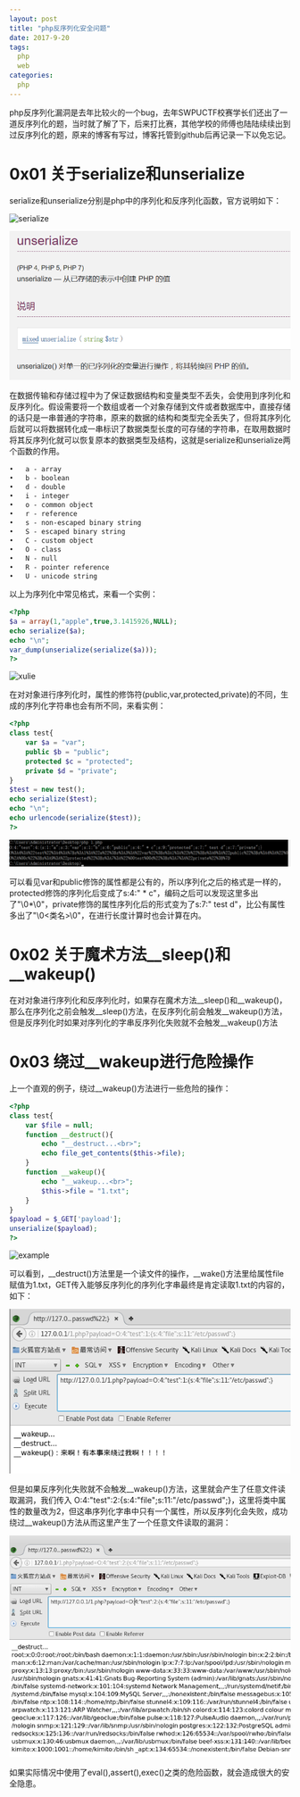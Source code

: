 ```yaml
---
layout: post
title: "php反序列化安全问题"
date: 2017-9-20
tags:
  php
  web
categories:
  php
---
```

php反序列化漏洞是去年比较火的一个bug，去年SWPUCTF校赛学长们还出了一道反序列化的题，当时就了解了下，后来打比赛，其他学校的师傅也陆陆续续出到过反序列化的题，原来的博客有写过，博客托管到github后再记录一下以免忘记。
# 0x01 关于serialize和unserialize
serialize和unserialize分别是php中的序列化和反序列化函数，官方说明如下：

![serialize](https://c1h3ng.github.io/assets/images/serialize.png)

![unserialize](https://raw.githubusercontent.com/c1h3ng/c1h3ng.github.io/master/assets/images/unserialize.png)

在数据传输和存储过程中为了保证数据结构和变量类型不丢失，会使用到序列化和反序列化。假设需要将一个数组或者一个对象存储到文件或者数据库中，直接存储的话只是一串普通的字符串，原来的数据的结构和类型完全丢失了，但将其序列化后就可以将数据转化成一串标识了数据类型长度的可存储的字符串，在取用数据时将其反序列化就可以恢复原本的数据类型及结构，这就是serialize和unserialize两个函数的作用。
```
•	a - array
•	b - boolean
•	d - double
•	i - integer
•	o - common object
•	r - reference
•	s - non-escaped binary string
•	S - escaped binary string
•	C - custom object
•	O - class
•	N - null
•	R - pointer reference
•	U - unicode string
```
以上为序列化中常见格式，来看一个实例：
```php
<?php
$a = array(1,"apple",true,3.1415926,NULL);
echo serialize($a);
echo "\n";
var_dump(unserialize(serialize($a)));
?>
```
![xulie](https://c1h3ng.github.io/assets/images/xulie.png)

在对对象进行序列化时，属性的修饰符(public,var,protected,private)的不同，生成的序列化字符串也会有所不同，来看实例：
```php
<?php
class test{
	var $a = "var";
	public $b = "public";
	protected $c = "protected";
	private $d = "private";
}
$test = new test();
echo serialize($test);
echo "\n";
echo urlencode(serialize($test));
?>
```
![fanxulie](https://raw.githubusercontent.com/c1h3ng/c1h3ng.github.io/master/assets/images/fanxulie.png)

可以看见var和public修饰的属性都是公有的，所以序列化之后的格式是一样的，protected修饰的序列化后变成了s:4:" * c"，编码之后可以发现这里多出了"\0*\0"，private修饰的属性序列化后的形式变为了s:7:" test d"，比公有属性多出了"\0<类名>\0"，在进行长度计算时也会计算在内。
# 0x02 关于魔术方法\__sleep()和__wakeup()
在对对象进行序列化和反序列化时，如果存在魔术方法\__sleep()和\__wakeup()，那么在序列化之前会触发\__sleep()方法，在反序列化前会触发\__wakeup()方法，但是反序列化时如果对序列化的字串反序列化失败就不会触发\__wakeup()方法
# 0x03 绕过__wakeup进行危险操作
上一个直观的例子，绕过\__wakeup()方法进行一些危险的操作：
```php
<?php
class test{
	var $file = null;
	function __destruct(){
		echo "__destruct...<br>";
		echo file_get_contents($this->file);
	}
	function __wakeup(){
		echo "__wakeup...<br>";
		$this->file = "1.txt";
	}
}
$payload = $_GET['payload'];
unserialize($payload);
?>
```
![example](https://c1h3ng.github.io/assets/images/example.png)

可以看到，\__destruct()方法里是一个读文件的操作，__wake()方法里给属性file赋值为1.txt，GET传入能够反序列化的序列化字串最终是肯定读取1.txt的内容的，如下：

![eg](https://github.com/c1h3ng/c1h3ng.github.io/blob/master/assets/images/eg.png?raw=true)

但是如果反序列化失败就不会触发\__wakeup()方法，这里就会产生了任意文件读取漏洞，我们传入 O:4:"test":2:{s:4:"file";s:11:"/etc/passwd";}，这里将类中属性的数量改为2，但这串序列化字串中只有一个属性，所以反序列化会失败，成功绕过\__wakeup()方法从而这里产生了一个任意文件读取的漏洞：

![vul](https://github.com/c1h3ng/c1h3ng.github.io/blob/master/assets/images/vul.png?raw=true)

如果实际情况中使用了eval(),assert(),exec()之类的危险函数，就会造成很大的安全隐患。
